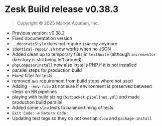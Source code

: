 # Zesk Build release v0.38.3

> Copyright &copy; 2025 Market Acumen, Inc.

- Previous version: v0.38.2
- Fixed documentation version
- `__decorateStyle` does not require `isArray` anymore
- `identical-repair.sh` now works when no JSON
- Added clean up to temporary files in `testSuite` (although `incrementor` directory is still being left around)
- `phpComposerInstall` now also installs PHP if it is not installed
- parallel steps for production build
- Fixed filter for tests
- removed `aws` requirement from build steps where not used
- Adding `--env-file` as not sure if environment is preserved between steps on BB pipelines
- playing with build sizing (`bitbucket-pipelines.yml`) and made production build parallel
- Added some `slow` tests to balance timing of tests
- `Exit Code:` -> `Return Code:`
- Updating test tags so they do not overlap `slow` and `package-install`
